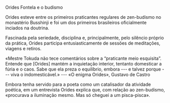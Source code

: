 Orides Fontela e o budismo 

Orides esteve entre os primeiros praticantes regulares de zen-budismo no monastério Busshinji e foi um dos primeiros brasileiros oficialmente inciados na doutrina.

Fascinada pela seriedade, disciplina e, principalmente, pelo silêncio próprio da prática, Orides participa entusiasticamente de sessões de meditações, viagens e retiros.

«Mestre Tokuda não tece comentários sobre a “praticante meio esquisita”. Entende que [Orides] mantém a inquietação interior, tentanto domesticar a fúria e o caos. Sabe que ela preza o equilíbrio, embora --- e talvez porque --- viva o indomesticável.» --- «O enigma Orides», Gustavo de Castro

Embora tenha servido para a poeta como um catalisador da atividade poética, em um entrevista Orides explica que, com relação ao zen-budismo, «procurava a iluminação mesmo. Mas só cheguei a um pisca-pisca». 
